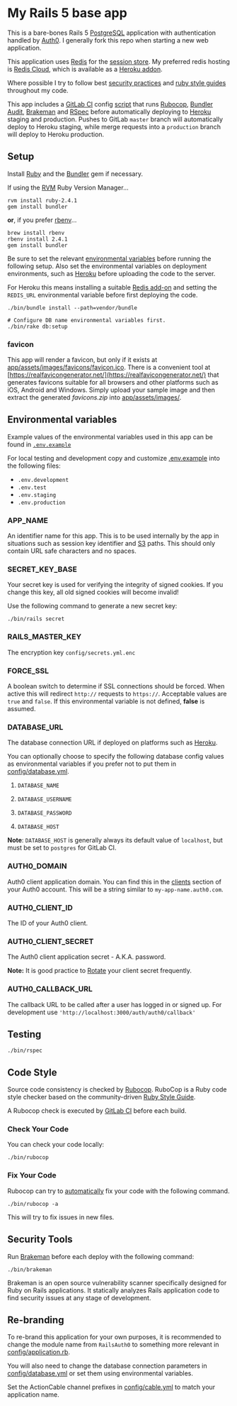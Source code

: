 # My Rails 5 base app

This is a bare-bones Rails 5 [PostgreSQL](https://www.postgresql.org/) application with authentication
handled by [Auth0](https://auth0.com/). I generally fork this repo when starting a new web application.

This application uses [Redis](https://redis.io/) for the [session store](config/initializers/session_store.rb).
My preferred redis hosting is [Redis Cloud](https://redislabs.com/), which is available as a
[Heroku addon](https://elements.heroku.com/addons/rediscloud).

Where possible I try to follow best [security practices](https://github.com/brunofacca/zen-rails-security-checklist)
and [ruby style guides](https://github.com/bbatsov/ruby-style-guide) throughout my code.

This app includes a [GitLab CI](https://about.gitlab.com/gitlab-ci/) config [script](.gitlab-ci.yml) that runs
[Rubocop](http://batsov.com/rubocop/), [Bundler Audit](https://github.com/rubysec/bundler-audit),
[Brakeman](http://brakemanscanner.org/) and [RSpec](http://rspec.info/) before automatically deploying to
[Heroku](https://www.heroku.com/) staging and production. Pushes to GitLab `master` branch will automatically deploy 
to Heroku staging, while merge requests into a `production` branch will deploy to Heroku production.

## Setup

Install [Ruby](https://www.ruby-lang.org/) and the [Bundler](http://bundler.io/) gem if necessary.

If using the [RVM](https://rvm.io/) Ruby Version Manager...

```shell
rvm install ruby-2.4.1
gem install bundler
```

**or**, if you prefer [rbenv](https://github.com/rbenv/rbenv)...

```shell
brew install rbenv
rbenv install 2.4.1
gem install bundler
```

Be sure to set the relevant [environmental variables](#env-vars) before running the following setup.
Also set the environmental variables on deployment environments, such as [Heroku](https://www.heroku.com/)
before uploading the code to the server. 

For Heroku this means installing a suitable
[Redis add-on](https://elements.heroku.com/search/addons?utf8=%E2%9C%93&q=redis) and setting the 
`REDIS_URL` environmental variable before first deploying the code.

```shell
./bin/bundle install --path=vendor/bundle

# Configure DB name environmental variables first.
./bin/rake db:setup
```

### favicon

This app will render a favicon, but only if it exists at 
[app/assets/images/favicons/favicon.ico](app/assets/images/favicons/favicon.ico).
There is a convenient tool at [https://realfavicongenerator.net/](https://realfavicongenerator.net/) 
that generates favicons suitable for all browsers and other platforms such as iOS, Android and Windows.
Simply upload your sample image and then extract the generated *favicons.zip* into 
[app/assets/images/](app/assets/images/).

## Environmental variables <a name="env-vars"></a>

Example values of the environmental variables used in this app can be found in [`.env.example`](.env.example)

For local testing and development copy and customize [.env.example](.env.example) into the following files:

* `.env.development`
* `.env.test`
* `.env.staging`
* `.env.production`


### APP_NAME

An identifier name for this app. This is to be used internally by the app
in situations such as session key identifier and [S3](https://aws.amazon.com/s3/) paths.
This should only contain URL safe characters and no spaces.

### SECRET_KEY_BASE

Your secret key is used for verifying the integrity of signed cookies.
If you change this key, all old signed cookies will become invalid!

Use the following command to generate a new secret key:

```shell 
./bin/rails secret 
``` 

### RAILS_MASTER_KEY
The encryption key `config/secrets.yml.enc`

### FORCE_SSL
A boolean switch to determine if SSL connections should be forced. When active this 
will redirect `http://` requests to `https://`.
Acceptable values are `true` and `false`. If this environmental variable is not
defined, **false** is assumed.

### DATABASE_URL

The database connection URL if deployed on platforms such as [Heroku](https://www.heroku.com/).

You can optionally choose to specify the following database config values as environmental variables
if you prefer not to put them in [config/database.yml](config/database.yml).

  1. `DATABASE_NAME`

  2. `DATABASE_USERNAME`

  3. `DATABASE_PASSWORD`
  
  4. `DATABASE_HOST`
  
**Note**: `DATABASE_HOST` is generally always its default value of `localhost`,
but must be set to `postgres` for GitLab CI.

### AUTH0_DOMAIN

Auth0 client application domain. You can find this in the [clients](https://manage.auth0.com/#/clients) 
section of your Auth0 account. This will be a string similar to `my-app-name.auth0.com`.

### AUTH0_CLIENT_ID

The ID of your Auth0 client.

### AUTH0_CLIENT_SECRET

The Auth0 client application secret - A.K.A. password.

**Note:** It is good practice to [Rotate](https://auth0.com/docs/api/management/v2#!/Clients/post_rotate_secret)
your client secret frequently.

### AUTH0_CALLBACK_URL

The callback URL to be called after a user has logged in or signed up. For development use
`'http://localhost:3000/auth/auth0/callback'`

## Testing

```shell
./bin/rspec
```

## Code Style

Source code consistency is checked by [Rubocop](http://batsov.com/rubocop/).
RuboCop is a Ruby code style checker based on the community-driven
[Ruby Style Guide](https://github.com/bbatsov/ruby-style-guide).

A Rubocop check is executed by [GitLab CI](https://about.gitlab.com/gitlab-ci/) before each build.

### Check Your Code

You can check your code locally:

```shell
./bin/rubocop
```

### Fix Your Code

Rubocop can try to [automatically](https://github.com/bbatsov/rubocop/wiki/Automatic-Corrections)
fix your code with the following command.

```shell
./bin/rubocop -a
```

This will try to fix issues in new files.

## Security Tools

Run [Brakeman](http://brakemanscanner.org/) before each deploy with the following command:

```shell
./bin/brakeman
```
Brakeman is an open source vulnerability scanner specifically designed for Ruby on Rails applications.
It statically analyzes Rails application code to find security issues at any stage of development.

## Re-branding

To re-brand this application for your own purposes, it is recommended to change the module name from `RailsAuth0`
to something more relevant in [config/application.rb](config/application.rb).

You will also need to change the database connection parameters in [config/database.yml](config/database.yml)
or set them using environmental variables.

Set the ActionCable channel prefixes in [config/cable.yml](config/cable.yml) to match your application name.
